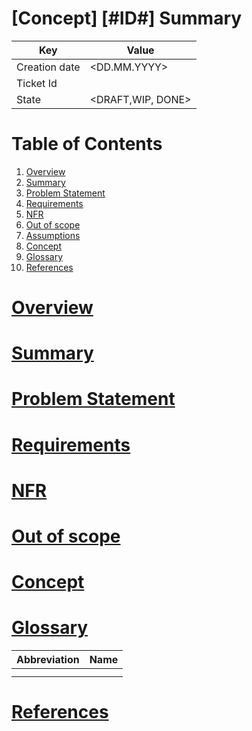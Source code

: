 # \[Concept\] \[#ID#\] Summary 

| Key           | Value             |
|---------------|-------------------|
| Creation date | <DD.MM.YYYY>      |
| Ticket Id     | <ID> <url>        |    
| State        | <DRAFT,WIP, DONE> | 

# Table of Contents
1. [Overview](#overview)
2. [Summary](#summary)
3. [Problem Statement](#statement)
4. [Requirements](#requirements)
5. [NFR](#nfr)
6. [Out of scope](#outofscope)
7. [Assumptions](#assumptions)
8. [Concept](#concept)
9. [Glossary](#glossary)
10. [References](#references)


# <ins>Overview</ins> <a name="overview"></a>


# <ins>Summary</ins> <a name="summary"></a>

# <ins>Problem Statement</ins> <a name="statement"></a>

# <ins>Requirements</ins> <a name="requirements"></a>

# <ins>NFR</ins> <a name="nfr"></a>

# <ins>Out of scope</ins> <a name="outofscope"></a>

# <ins>Concept</ins> <a name="concept"></a>

# <ins>Glossary</ins> <a name="glossary"></a>

| Abbreviation | Name                        |
|-------------|-----------------------------|
|   |  |
|   |  |

# <ins>References</ins> <a name="references"></a>